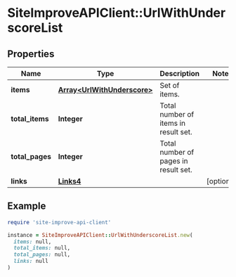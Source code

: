 # SiteImproveAPIClient::UrlWithUnderscoreList

## Properties

| Name | Type | Description | Notes |
| ---- | ---- | ----------- | ----- |
| **items** | [**Array&lt;UrlWithUnderscore&gt;**](UrlWithUnderscore.md) | Set of items. |  |
| **total_items** | **Integer** | Total number of items in result set. |  |
| **total_pages** | **Integer** | Total number of pages in result set. |  |
| **links** | [**Links4**](Links4.md) |  | [optional] |

## Example

```ruby
require 'site-improve-api-client'

instance = SiteImproveAPIClient::UrlWithUnderscoreList.new(
  items: null,
  total_items: null,
  total_pages: null,
  links: null
)
```

